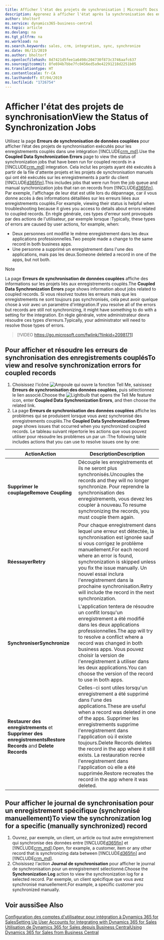 ```yaml
---
title: Afficher l'état des projets de synchronisation | Microsoft Docs
description: Apprenez à afficher l'état après la synchronisation des enregistrements couplés.
author: bholtorf
ms.service: dynamics365-business-central
ms.topic: article
ms.devlang: na
ms.tgt_pltfrm: na
ms.workload: na
ms.search.keywords: sales, crm, integration, sync, synchronize
ms.date: 06/13/2019
ms.author: bholtorf
ms.openlocfilehash: 8d7421d5fee1a6498c204730f873c3746aafc637
ms.sourcegitcommit: 8fe694b7bbe7fc0456ed5a9e42291218d2251b05
ms.translationtype: HT
ms.contentlocale: fr-CA
ms.lasthandoff: 07/04/2019
ms.locfileid: "1726754"
---
```

# <a name="view-the-status-of-synchronization-jobs"></a><span data-ttu-id="3fe29-103">Afficher l'état des projets de synchronisation</span><span class="sxs-lookup"><span data-stu-id="3fe29-103">View the Status of Synchronization Jobs</span></span>
<span data-ttu-id="3fe29-104">Utilisez la page **Erreurs de synchronisation de données couplées** pour afficher l’état des projets de synchronisation exécutés pour les enregistrements couplés dans une intégration [!INCLUDE[crm_md](includes/crm_md.md)].</span><span class="sxs-lookup"><span data-stu-id="3fe29-104">Use the **Coupled Data Synchronization Errors** page to view the status of synchronization jobs that have been run for coupled records in a [!INCLUDE[crm_md](includes/crm_md.md)] integration.</span></span> <span data-ttu-id="3fe29-105">Cela inclut les projets ayant été exécutés à partir de la file d'attente projets et les projets de synchronisation manuels qui ont été exécutés sur les enregistrements à partir du client [!INCLUDE[d365fin](includes/d365fin_md.md)].</span><span class="sxs-lookup"><span data-stu-id="3fe29-105">This includes jobs that were run from the job queue and manual synchronization jobs that ran on records from [!INCLUDE[d365fin](includes/d365fin_md.md)].</span></span> <span data-ttu-id="3fe29-106">Par exemple, l'affichage de leur état est utile lors du dépannage, car il vous donne accès à des informations détaillées sur les erreurs liées aux enregistrements couplés.</span><span class="sxs-lookup"><span data-stu-id="3fe29-106">For example, viewing their status is helpful when troubleshooting because it gives you access to details about errors related to coupled records.</span></span> <span data-ttu-id="3fe29-107">En règle générale, ces types d'erreur sont provoqués par des actions de l'utilisateur, par exemple lorsque :</span><span class="sxs-lookup"><span data-stu-id="3fe29-107">Typically, these types of errors are caused by user actions, for example, when:</span></span>  

* <span data-ttu-id="3fe29-108">Deux personnes ont modifié le même enregistrement dans les deux applications professionnelles.</span><span class="sxs-lookup"><span data-stu-id="3fe29-108">Two people made a change to the same record in both business apps.</span></span>
* <span data-ttu-id="3fe29-109">Une personne a supprimé un enregistrement dans l'une des applications, mais pas les deux.</span><span class="sxs-lookup"><span data-stu-id="3fe29-109">Someone deleted a record in one of the apps, but not both.</span></span>

> [!Note]
> <span data-ttu-id="3fe29-110">La page **Erreurs de synchronisation de données couplées** affiche des informations sur les projets liés aux enregistrements couplés.</span><span class="sxs-lookup"><span data-stu-id="3fe29-110">The **Coupled Data Synchronization Errors** page shows information about jobs related to coupled records.</span></span> <span data-ttu-id="3fe29-111">Si vous résolvez toutes les erreurs mais que les enregistrements ne sont toujours pas synchronisés, cela peut avoir quelque chose à voir avec un paramètre d'intégration.</span><span class="sxs-lookup"><span data-stu-id="3fe29-111">If you resolve all of the errors but records are still not synchronizing, it might have something to do with a setting for the integration.</span></span> <span data-ttu-id="3fe29-112">En règle générale, votre administrateur devra résoudre ces types d’erreurs.</span><span class="sxs-lookup"><span data-stu-id="3fe29-112">Typically, your administrator will need to resolve those types of errors.</span></span>   

> [!VIDEO https://go.microsoft.com/fwlink/?linkid=2098171]

## <a name="to-view-and-resolve-synchronization-errors-for-coupled-records"></a><span data-ttu-id="3fe29-113">Pour afficher et résoudre les erreurs de synchronisation des enregistrements couplés</span><span class="sxs-lookup"><span data-stu-id="3fe29-113">To view and resolve synchronization errors for coupled records</span></span>
1. <span data-ttu-id="3fe29-114">Choisissez l'icône ![Ampoule qui ouvre la fonction Tell Me](media/ui-search/search_small.png "Dites-moi ce que vous voulez faire"), saisissez **Erreurs de synchronisation des données couplées**, puis sélectionnez le lien associé.</span><span class="sxs-lookup"><span data-stu-id="3fe29-114">Choose the ![Lightbulb that opens the Tell Me feature](media/ui-search/search_small.png "Tell me what you want to do") icon, enter **Coupled Data Synchronization Errors**, and then choose the related link.</span></span>
2. <span data-ttu-id="3fe29-115">La page **Erreurs de synchronisation des données couplées** affiche les problèmes qui se produisent lorsque vous avez synchronisé des enregistrements couplés.</span><span class="sxs-lookup"><span data-stu-id="3fe29-115">The **Coupled Data Synchronization Errors** page shows issues that occurred when you synchronized coupled records.</span></span> <span data-ttu-id="3fe29-116">Le tableau suivant répertorie les actions que vous pouvez utiliser pour résoudre les problèmes un par un :</span><span class="sxs-lookup"><span data-stu-id="3fe29-116">The following table includes actions that you can use to resolve issues one by one:</span></span>

|<span data-ttu-id="3fe29-117">Action</span><span class="sxs-lookup"><span data-stu-id="3fe29-117">Action</span></span>|<span data-ttu-id="3fe29-118">Description</span><span class="sxs-lookup"><span data-stu-id="3fe29-118">Description</span></span>|
|----|----|
|<span data-ttu-id="3fe29-119">**Supprimer le couplage**</span><span class="sxs-lookup"><span data-stu-id="3fe29-119">**Remove Coupling**</span></span>|<span data-ttu-id="3fe29-120">Découple les enregistrements et ils ne seront plus synchronisés.</span><span class="sxs-lookup"><span data-stu-id="3fe29-120">Uncouples the records and they will no longer synchronize.</span></span> <span data-ttu-id="3fe29-121">Pour reprendre la synchronisation des enregistrements, vous devez les coupler à nouveau.</span><span class="sxs-lookup"><span data-stu-id="3fe29-121">To resume synchronizing the records, you must couple them again.</span></span>|
|<span data-ttu-id="3fe29-122">**Réessayer**</span><span class="sxs-lookup"><span data-stu-id="3fe29-122">**Retry**</span></span>|<span data-ttu-id="3fe29-123">Pour chaque enregistrement dans lequel une erreur est détectée, la synchronisation est ignorée sauf si vous corrigez le problème manuellement.</span><span class="sxs-lookup"><span data-stu-id="3fe29-123">For each record where an error is found, synchronization is skipped unless you fix the issue manually.</span></span> <span data-ttu-id="3fe29-124">Un nouvel essai inclura l'enregistrement dans la prochaine synchronisation.</span><span class="sxs-lookup"><span data-stu-id="3fe29-124">Retry will include the record in the next synchronization.</span></span>|
|<span data-ttu-id="3fe29-125">**Synchroniser**</span><span class="sxs-lookup"><span data-stu-id="3fe29-125">**Synchronize**</span></span>|<span data-ttu-id="3fe29-126">L'application tentera de résoudre un conflit lorsqu'un enregistrement a été modifié dans les deux applications professionnelles.</span><span class="sxs-lookup"><span data-stu-id="3fe29-126">The app will try to resolve a conflict where a record was changed in both business apps.</span></span> <span data-ttu-id="3fe29-127">Vous pouvez choisir la version de l'enregistrement à utiliser dans les deux applications.</span><span class="sxs-lookup"><span data-stu-id="3fe29-127">You can choose the version of the record to use in both apps.</span></span>|
|<span data-ttu-id="3fe29-128">**Restaurer des enregistrements** et **Supprimer des enregistrements**</span><span class="sxs-lookup"><span data-stu-id="3fe29-128">**Restore Records** and **Delete Records**</span></span>|<span data-ttu-id="3fe29-129">Celles-ci sont utiles lorsqu'un enregistrement a été supprimé dans l'une des applications.</span><span class="sxs-lookup"><span data-stu-id="3fe29-129">These are useful when a record was deleted in one of the apps.</span></span> <span data-ttu-id="3fe29-130">Supprimer les enregistrements supprime l'enregistrement dans l'application où il existe toujours.</span><span class="sxs-lookup"><span data-stu-id="3fe29-130">Delete Records deletes the record in the app where it still exists.</span></span> <span data-ttu-id="3fe29-131">La restauration recrée l'enregistrement dans l'application où elle a été supprimée.</span><span class="sxs-lookup"><span data-stu-id="3fe29-131">Restore recreates the record in the app where it was deleted.</span></span>|

## <a name="to-view-the-synchronization-log-for-a-specific-manually-synchronized-record"></a><span data-ttu-id="3fe29-132">Pour afficher le journal de synchronisation pour un enregistrement spécifique (synchronisé manuellement)</span><span class="sxs-lookup"><span data-stu-id="3fe29-132">To view the synchronization log for a specific (manually synchronized) record</span></span>
1. <span data-ttu-id="3fe29-133">Ouvrez, par exemple, un client, un article ou tout autre enregistrement qui synchronise des données entre [!INCLUDE[d365fin](includes/d365fin_md.md)] et [!INCLUDE[crm_md](includes/crm_md.md)].</span><span class="sxs-lookup"><span data-stu-id="3fe29-133">Open, for example, a customer, item or any other record that is synchronizing data between [!INCLUDE[d365fin](includes/d365fin_md.md)] and [!INCLUDE[crm_md](includes/crm_md.md)].</span></span>
2. <span data-ttu-id="3fe29-134">Choisissez l'action **Journal de synchronisation** pour afficher le journal de synchronisation pour un enregistrement sélectionné.</span><span class="sxs-lookup"><span data-stu-id="3fe29-134">Choose the **Synchronization Log** action to view the synchronization log for a selected record.</span></span> <span data-ttu-id="3fe29-135">Par exemple, un client spécifique que vous avez synchronisé manuellement.</span><span class="sxs-lookup"><span data-stu-id="3fe29-135">For example, a specific customer you synchronized manually.</span></span>

## <a name="see-also"></a><span data-ttu-id="3fe29-136">Voir aussi</span><span class="sxs-lookup"><span data-stu-id="3fe29-136">See Also</span></span>  
[<span data-ttu-id="3fe29-137">Configuration des comptes d'utilisateur pour intégration à Dynamics 365 for Sales</span><span class="sxs-lookup"><span data-stu-id="3fe29-137">Setting Up User Accounts for Integrating with Dynamics 365 for Sales</span></span>](admin-setting-up-integration-with-dynamics-sales.md)  
[<span data-ttu-id="3fe29-138">Utilisation de Dynamics 365 for Sales depuis Business Central</span><span class="sxs-lookup"><span data-stu-id="3fe29-138">Using Dynamics 365 for Sales from Business Central</span></span>](marketing-integrate-dynamicscrm.md)
